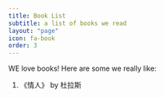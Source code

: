 ```yaml
---
title: Book List
subtitle: a list of books we read
layout: "page"
icon: fa-book
order: 3
---
```


WE love books! Here are some we really like:

1. 《情人》  by 杜拉斯

